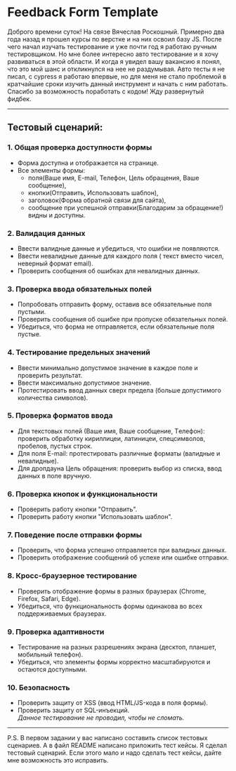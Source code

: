# Feedback Form Template

Доброго времени суток! На связе Вячеслав Роскошный. Примерно два года назад я прошел курсы по верстке и на них освоил базу JS. После чего начал изучать тестирование и уже почти год я работаю ручным тестировщиком. Но мне более интересно авто тестирование и я хочу развиваться в этой области. И когда я увидел вашу вакансию я понял, что это мой шанс и откликнулся на нее не раздумывая. Авто тесты я не писал, с cypress я работаю впервые, но для меня не стало проблемой в кратчайшие сроки изучить данный инструмент и начать с ним работать. Спасибо за возможность поработать с кодом! Жду развернутый фидбек.

---

## Тестовый сценарий:

### 1. Общая проверка доступности формы

- Форма доступна и отображается на странице.
- Все элементы формы: 
  - поля(Ваше имя, E-mail, Телефон, Цель обращения, Ваше сообщение), 
  - кнопки(Отправить, Использовать шаблон),
  - заголовок(Форма обратной связи для сайта), 
  - сообщение при успешной отправки(Благодарим за обращение!)<br />
  видны и доступны.

### 2. Валидация данных

- Ввести валидные данные и убедиться, что ошибки не появляются.
- Ввести невалидные данные для каждого поля ( текст вместо чисел, неверный формат email).
- Проверить сообщения об ошибках для невалидных данных.

### 3. Проверка ввода обязательных полей

- Попробовать отправить форму, оставив все обязательные поля пустыми.
- Проверить сообщения об ошибке при пропуске обязательных полей.
- Убедиться, что форма не отправляется, если обязательные поля пустые.

### 4. Тестирование предельных значений

- Ввести минимально допустимое значение в каждое поле и проверить результат.
- Ввести максимально допустимое значение.
- Протестировать ввод данных сверх предела (больше допустимого количества символов).

### 5. Проверка форматов ввода

- Для текстовых полей (Ваше имя, Ваше сообщение, Tелефон): проверить обработку кириллицеи, латиницеи, спецсимволов, пробелов, пустых строк.
- Для поля E-mail: протестировать различные форматы (валидные и невалидные).
- Для дропдауна Цель обращения: проверить выбор из списка, ввод данных в поле вручную.

### 6. Проверка кнопок и функциональности

- Проверить работу кнопки "Отправить".
- Проверить работу кнопки "Использовать шаблон".

### 7. Поведение после отправки формы

- Проверить, что форма успешно отправляется при валидных данных.
- Проверить отображение сообщений об успехе или ошибке отправки.

### 8. Кросс-браузерное тестирование

- Проверить отображение формы в разных браузерах (Chrome, Firefox, Safari, Edge).
- Убедиться, что функциональность формы одинакова во всех поддерживаемых браузерах.

### 9. Проверка адаптивности

- Тестирование на разных разрешениях экрана (десктоп, планшет, мобильный телефон).
- Убедиться, что элементы формы корректно масштабируются и остаются доступными.

### 10. Безопасность

- Проверить защиту от XSS (ввод HTML/JS-кода в поля формы).
- Проверить защиту от SQL-инъекций.<br />
  _Данное тестирование не проводил, чтобы не сломать._

---

P.S. В первом задании у вас написано составить список тестовых сценариев. А в файл README написано приложить тест кейсы. Я сделал тестовый сценарий. Если этого мало и надо сделать тест кейсы, дайте мне возможность это исправить.
